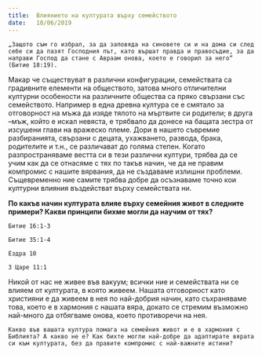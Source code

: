 ```yaml
---
title:  Влиянието на културата върху семейството
date:   10/06/2019
---
```


`„Защото съм го избрал, за да заповяда на синовете си и на дома си след себе си да пазят Господния път, като вършат правда и правосъдие, за да направи Господ да стане с Авраам онова, което е говорил за него“ (Битие 18:19).`

Макар че съществуват в различни конфигурации, семействата са градивните елементи на обществото, затова много отличителни културни особености на различните общества са пряко свързани със семейството. Например в една древна култура се е смятало за отговорност на мъжа да изяде тялото на мъртвите си родители; в друга –мъж, който е искал невяста, е трябвало да донесе на бащата зестра от изсушени глави на вражеско племе. Дори в нашето съвремие разбиранията, свързани с децата, ухажването, развода, брака, родителите и т.н., се различават до голяма степен. Когато разпространяваме вестта си в тези различни култури, трябва да се учим как да се отнасяме с тях по такъв начин, че да не правим компромис с нашите вярвания, да не създаваме излишни проблеми. Същевременно ние самите трябва добре да осъзнаваме точно кои културни влияния въздействат върху семействата ни.

**По какъв начин културата влияе върху семейния живот в следните примери? Какви принципи бихме могли да научим от тях?**

`Битие 16:1-3`

`Битие 35:1-4`

`Ездра 10`

`3 Царе 11:1`

Никой от нас не живее във вакуум; всички ние и семействата ни се влияем от културата, в която живеем. Нашата отговорност като християни е да живеем в нея по най-добрия начин, като съхраняваме това, което е в хармония с нашата вяра, докато се стремим възможно най-много да отбягваме онова, което противоречи на нея.

`Какво във вашата култура помага на семейния живот и е в хармония с Библията? А какво не е? Как бихте могли най-добре да адаптирате вярата си към културата, без да правите компромис с най-важните истини?`
